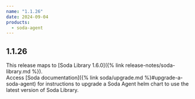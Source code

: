 ```yaml
---
name: "1.1.26"
date: 2024-09-04
products:
  - soda-agent
---
```

## 1.1.26

This release maps to [Soda Library 1.6.0]({% link release-notes/soda-library.md %}). <br />
Access [Soda documentation]({% link soda/upgrade.md %}#upgrade-a-soda-agent) for instructions to upgrade a Soda Agent helm chart to use the latest version of Soda Library.
